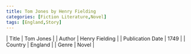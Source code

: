 ```yaml
---
title: Tom Jones by Henry Fielding
categories: [Fiction Literature,Novel]
tags: [England,Story]
---
```

        
| Title | Tom Jones  |
| Author |  Henry Fielding  |
| Publication Date | 1749   |
| Country | England |
| Genre | Novel  |
        